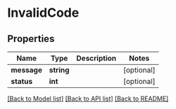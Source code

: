 # InvalidCode

## Properties
Name | Type | Description | Notes
------------ | ------------- | ------------- | -------------
**message** | **string** |  | [optional] 
**status** | **int** |  | [optional] 

[[Back to Model list]](../README.md#documentation-for-models) [[Back to API list]](../README.md#documentation-for-api-endpoints) [[Back to README]](../README.md)


